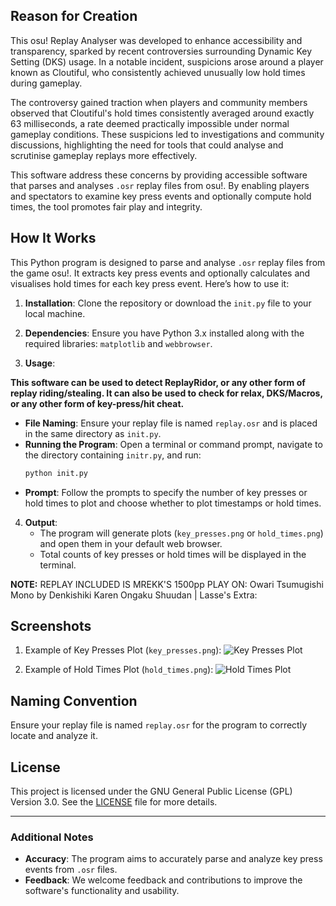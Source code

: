 ## Reason for Creation
This osu! Replay Analyser was developed to enhance accessibility and transparency, sparked by recent controversies surrounding Dynamic Key Setting (DKS) usage. In a notable incident, suspicions arose around a player known as Cloutiful, who consistently achieved unusually low hold times during gameplay.  

The controversy gained traction when players and community members observed that Cloutiful's hold times consistently averaged around exactly 63 milliseconds, a rate deemed practically impossible under normal gameplay conditions. These suspicions led to investigations and community discussions, highlighting the need for tools that could analyse and scrutinise gameplay replays more effectively.

This software address these concerns by providing accessible software that parses and analyses `.osr` replay files from osu!. By enabling players and spectators to examine key press events and optionally compute hold times, the tool promotes fair play and integrity.




## How It Works
This Python program is designed to parse and analyse `.osr` replay files from the game osu!. It extracts key press events and optionally calculates and visualises hold times for each key press event. Here’s how to use it:

1. **Installation**: Clone the repository or download the `init.py` file to your local machine.

2. **Dependencies**: Ensure you have Python 3.x installed along with the required libraries: `matplotlib` and `webbrowser`.

3. **Usage**:

__This software can be used to detect ReplayRidor, or any other form of replay riding/stealing. It can also be used to check for relax, DKS/Macros, or any other form of key-press/hit cheat.__

   - **File Naming**: Ensure your replay file is named `replay.osr` and is placed in the same directory as `init.py`.
   - **Running the Program**: Open a terminal or command prompt, navigate to the directory containing `initr.py`, and run:
     ```bash
     python init.py
     ```
   - **Prompt**: Follow the prompts to specify the number of key presses or hold times to plot and choose whether to plot timestamps or hold times.

4. **Output**:
   - The program will generate plots (`key_presses.png` or `hold_times.png`) and open them in your default web browser.
   - Total counts of key presses or hold times will be displayed in the terminal.
  

**NOTE:** REPLAY INCLUDED IS MREKK'S 1500pp PLAY ON: Owari Tsumugishi Mono by Denkishiki Karen Ongaku Shuudan | Lasse's Extra: 

## Screenshots
1. Example of Key Presses Plot (`key_presses.png`):
   ![Key Presses Plot](https://i.ibb.co/rf5Yp5R/key-presses.png)

2. Example of Hold Times Plot (`hold_times.png`):
   ![Hold Times Plot](https://i.ibb.co/FsMbgTy/hold-times.png)

## Naming Convention
Ensure your replay file is named `replay.osr` for the program to correctly locate and analyze it.

## License
This project is licensed under the GNU General Public License (GPL) Version 3.0. See the [LICENSE](LICENSE) file for more details.

---

### Additional Notes
- **Accuracy**: The program aims to accurately parse and analyze key press events from `.osr` files.
- **Feedback**: We welcome feedback and contributions to improve the software's functionality and usability.
